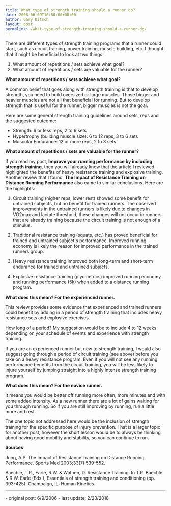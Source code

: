 ```yaml
---
title: What type of strength training should a runner do?
date: 2006-06-09T16:50:00+00:00
author: Gary Ditsch
layout: post
permalink: /what-type-of-strength-training-should-a-runner-do/
---
```

There are different types of strength training programs that a runner could start, such as circuit training, power training, muscle building, etc. I thought that it might be beneficial to look at two things.

1. What amount of repetitions / sets achieve what goal?  
2. What amount of repetitions / sets are valuable for the runner?

**What amount of repetitions / sets achieve what goal?**

A common belief that goes along with strength training is that to develop strength, you need to build oversized or large muscles. Those bigger and heavier muscles are not all that beneficial for running. But to develop strength that is useful for the runner, bigger muscles is not the goal.

Here are some general strength training guidelines around sets, reps and the suggested outcome:

- Strength: 6 or less reps, 2 to 6 sets
- Hypertrophy (building muscle size): 6 to 12 reps, 3 to 6 sets
- Muscular Endurance: 12 or more reps, 2 to 3 sets

**What amount of repetitions / sets are valuable for the runner?**

If you read my post, **Improve your running performance by including strength training**, then you will already know that the article I reviewed highlighted the benefits of heavy resistance training and explosive training. Another review that I found, **The Impact of Resistance Training on Distance Running Performance** also came to similar conclusions. Here are the highlights:

1. Circuit training (higher reps, lower rest) showed some benefit for untrained subjects, but no benefit for trained runners. The observed improvements in the untrained runners is likely due to changes in VO2max and lactate threshold, these changes will not occur in runners that are already training because the circuit training is not enough of a stimulus.

2. Traditional resistance training (squats, etc.) has proved beneficial for trained and untrained subject's performance. Improved running economy is likely the reason for improved performance in the trained runners group.

3. Heavy resistance training improved both long-term and short-term endurance for trained and untrained subjects.

4. Explosive resistance training (plyometrics) improved running economy and running performance (5k) when added to a distance running program.

**What does this mean? For the experienced runner.**

This review provides some evidence that experienced and trained runners could benefit by adding in a period of strength training that includes heavy resistance sets and explosive exercises.

How long of a period? My suggestion would be to include 4 to 12 weeks depending on your schedule of events and experience with strength training.

If you are an experienced runner but new to strength training, I would also suggest going through a period of circuit training (see above) before you take on a heavy resistance program. Even if you will not see any running performance benefits from the circuit training, you will be less likely to injure yourself by jumping straight into a highly intense strength training program.

**What does this mean? For the novice runner.**

It means you would be better off running more often, more minutes and with some added intensity. As a new runner there are a lot of gains waiting for you through running. So if you are still improving by running, run a little more and rest.

The one topic not addressed here would be the inclusion of strength training for the specific purpose of injury prevention. That is a larger topic for another post, however the short lesson would be to always be thinking about having good mobility and stability, so you can continue to run.

**Sources**

Jung, A.P. The Impact of Resistance Training on Distance Running Performance. Sports Med 2003;33(7):539-552.

Baechle, T.R., Earle, R.W. & Wathen, D. Resistance Training. In T.R. Baechle & R.W. Earle (Eds.), Essentials of strength training and conditioning (pp. 393-425). Champaign, IL: Human Kinetics.
<hr>
- original post: 6/9/2006
- last update: 2/23/2018

